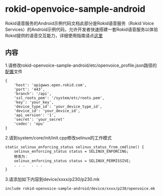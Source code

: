# rokid-openvoice-sample-android
Rokid语音服务的Android示例代码文档此部分是Rokid语音服务（Rokid Voice Services）的Android示例代码，允许开发者快速搭建一套Rokid语音服务以体验Rokid提供的语音交互能力，详细使用指南请点[这里](https://developer-forum.rokid.com/t/rokid-open-voice-sdk/97/10)

## 内容
1.请修改rokid-openvoice-sample-android/etc/openvoice_profile.json路径的[配置](https://developer-forum.rokid.com/t/rokid/101)文件

	{
		'host': 'apigwws.open.rokid.com',
		'port': '443',
		'branch': '/api',
		'ssl_roots_pem': '/system/etc/roots.pem',
		'key': 'your_key',
		'device_type_id': 'your_device_type_id',
		'device_id': 'your_device_id',
		'api_version': '1',
		'secret': 'your_secret'
		'codec': 'opu'
	}

2.请到system/core/init/init.cpp修改selinux的工作模式
	
	static selinux_enforcing_status selinux_status_from_cmdline() {
		selinux_enforcing_status status = SELINUX_ENFORCING;
		修改为：
		selinux_enforcing_status status = SELINUX_PERMISSIVE;
		. . .	. . . 
	}

3.请添加如下内容到device/xxxx/p230/p230.mk
	
	include rokid-openvoice-sample-android/device/xxxx/p230/openvoice.mk
